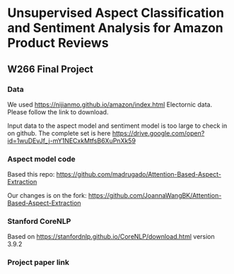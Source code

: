 # Unsupervised Aspect Classification and Sentiment Analysis for Amazon Product Reviews
## W266 Final Project
### Data
We used https://nijianmo.github.io/amazon/index.html Electornic data. Please follow the link to download.

Input data to the aspect model and sentiment model is too large to check in on github. The complete set is here https://drive.google.com/open?id=1wuDEvJf_j-mY1NECxkMtfsB6XuPnXk59

### Aspect model code
Based this repo: https://github.com/madrugado/Attention-Based-Aspect-Extraction

Our changes is on the fork: https://github.com/JoannaWangBK/Attention-Based-Aspect-Extraction

### Stanford CoreNLP
Based on https://stanfordnlp.github.io/CoreNLP/download.html version 3.9.2

### Project paper link
